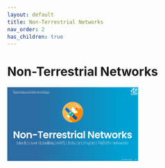 ```yaml
---
layout: default
title: Non-Terrestrial Networks
nav_order: 2
has_children: true
---
```


# Non-Terrestrial Networks
<img src="../../assets/images/title_NTN.png" width="60%">
